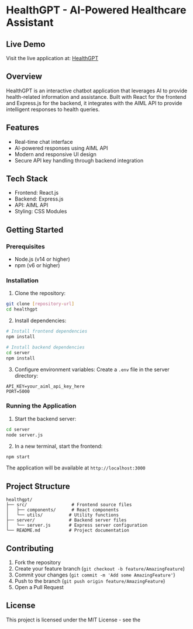 # HealthGPT - AI-Powered Healthcare Assistant

## Live Demo
Visit the live application at: [HealthGPT](https://healthgpt-pro.vercel.app/)

## Overview
HealthGPT is an interactive chatbot application that leverages AI to provide health-related information and assistance. Built with React for the frontend and Express.js for the backend, it integrates with the AIML API to provide intelligent responses to health queries.

## Features
- Real-time chat interface
- AI-powered responses using AIML API
- Modern and responsive UI design
- Secure API key handling through backend integration

## Tech Stack
- Frontend: React.js
- Backend: Express.js
- API: AIML API
- Styling: CSS Modules

## Getting Started

### Prerequisites
- Node.js (v14 or higher)
- npm (v6 or higher)

### Installation
1. Clone the repository:
```bash
git clone [repository-url]
cd healthgpt
```

2. Install dependencies:
```bash
# Install frontend dependencies
npm install

# Install backend dependencies
cd server
npm install
```

3. Configure environment variables:
Create a `.env` file in the server directory:
```
API_KEY=your_aiml_api_key_here
PORT=5000
```

### Running the Application
1. Start the backend server:
```bash
cd server
node server.js
```

2. In a new terminal, start the frontend:
```bash
npm start
```

The application will be available at `http://localhost:3000`

## Project Structure
```
healthgpt/
├── src/                 # Frontend source files
│   ├── components/      # React components
│   └── utils/          # Utility functions
├── server/             # Backend server files
│   └── server.js       # Express server configuration
└── README.md           # Project documentation
```

## Contributing
1. Fork the repository
2. Create your feature branch (`git checkout -b feature/AmazingFeature`)
3. Commit your changes (`git commit -m 'Add some AmazingFeature'`)
4. Push to the branch (`git push origin feature/AmazingFeature`)
5. Open a Pull Request

## License
This project is licensed under the MIT License - see the